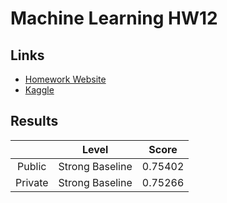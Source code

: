 # Machine Learning HW12

## Links

- [Homework Website](https://colab.research.google.com/drive/1cTdIDT_fsBWGbaljhPSmBI6gwkw-tQ2H)
- [Kaggle](https://www.kaggle.com/c/ml2020spring-hw12/leaderboard)

## Results

|         |      Level      |  Score  |
|:-------:|:---------------:|:-------:|
| Public  | Strong Baseline | 0.75402 |
| Private | Strong Baseline | 0.75266 |
